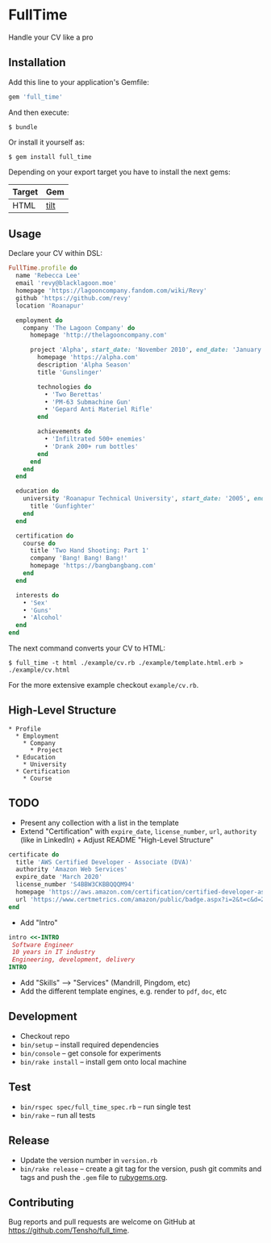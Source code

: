 # FullTime

Handle your CV like a pro

## Installation

Add this line to your application's Gemfile:

```ruby
gem 'full_time'
```

And then execute:

    $ bundle

Or install it yourself as:

    $ gem install full_time
    
Depending on your export target you have to install the next gems:

| Target   | Gem                                      |
| -------- | ---------------------------------------- |
| HTML     | [tilt](https://github.com/rtomayko/tilt) |

## Usage

Declare your CV within DSL:

```ruby
FullTime.profile do
  name 'Rebecca Lee'
  email 'revy@blacklagoon.moe'
  homepage 'https://lagooncompany.fandom.com/wiki/Revy'
  github 'https://github.com/revy'
  location 'Roanapur'

  employment do
    company 'The Lagoon Company' do
      homepage 'http://thelagooncompany.com'

      project 'Alpha', start_date: 'November 2010', end_date: 'January 2015' do
        homepage 'https://alpha.com'
        description 'Alpha Season'
        title 'Gunslinger'

        technologies do
          • 'Two Berettas'
          • 'PM-63 Submachine Gun'
          • 'Gepard Anti Materiel Rifle'
        end

        achievements do
          • 'Infiltrated 500+ enemies'
          • 'Drank 200+ rum bottles'
        end
      end
    end
  end

  education do
    university 'Roanapur Technical University', start_date: '2005', end_date: '2010' do
      title 'Gunfighter'
    end
  end

  certification do
    course do
      title 'Two Hand Shooting: Part 1'
      company 'Bang! Bang! Bang!'
      homepage 'https://bangbangbang.com'
    end
  end

  interests do
    • 'Sex'
    • 'Guns'
    • 'Alcohol'
  end
end
```

The next command converts your CV to HTML:

    $ full_time -t html ./example/cv.rb ./example/template.html.erb > ./example/cv.html 

For the more extensive example checkout `example/cv.rb`.

## High-Level Structure

```
* Profile
  * Employment
    * Company
      * Project
  * Education
    * University
  * Certification
    * Course
```
  
## TODO

* Present any collection with a list in the template
* Extend "Certification" with `expire_date`, `license_number`, `url`, `authority` (like in LinkedIn) + Adjust README "High-Level Structure"
```ruby
certificate do
  title 'AWS Certified Developer - Associate (DVA)'
  authority 'Amazon Web Services'
  expire_date 'March 2020'
  license_number 'S4BBW3CKBBQQQM94'
  homepage 'https://aws.amazon.com/certification/certified-developer-associate'
  url 'https://www.certmetrics.com/amazon/public/badge.aspx?i=2&t=c&d=2018-03-01&ci=AWS00435488'
end
```
* Add "Intro"
```ruby
intro <<-INTRO
 Software Engineer
 10 years in IT industry
 Engineering, development, delivery
INTRO
```
* Add "Skills" –> "Services" (Mandrill, Pingdom, etc)
* Add the different template engines, e.g. render to `pdf`, `doc`, etc
  
## Development

- Checkout repo
- `bin/setup` – install required dependencies
- `bin/console` – get console for experiments
- `bin/rake install` – install gem onto local machine

## Test

- `bin/rspec spec/full_time_spec.rb` – run single test
- `bin/rake` – run all tests

## Release

- Update the version number in `version.rb`
- `bin/rake release` – create a git tag for the version, push git commits and tags and push the `.gem` file to [rubygems.org](https://rubygems.org).

## Contributing

Bug reports and pull requests are welcome on GitHub at https://github.com/Tensho/full_time.
